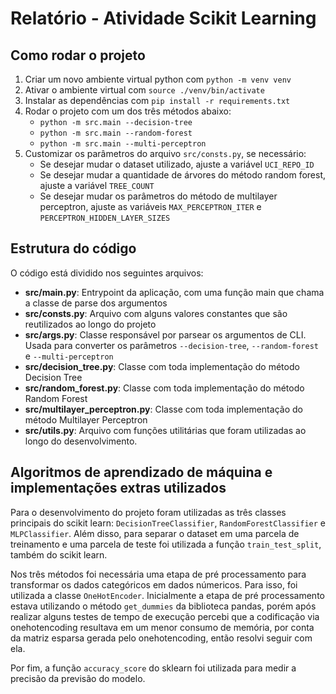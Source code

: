 # Relatório - Atividade Scikit Learning

## Como rodar o projeto

1. Criar um novo ambiente virtual python com `python -m venv venv`
2. Ativar o ambiente virtual com `source ./venv/bin/activate`
3. Instalar as dependências com `pip install -r requirements.txt`
4. Rodar o projeto com um dos três métodos abaixo:
    - `python -m src.main --decision-tree`
    - `python -m src.main --random-forest`
    - `python -m src.main --multi-perceptron`
5. Customizar os parâmetros do arquivo `src/consts.py`, se necessário:
    - Se desejar mudar o dataset utilizado, ajuste a variável `UCI_REPO_ID`
    - Se desejar mudar a quantidade de árvores do método random forest, ajuste a variável `TREE_COUNT`
    - Se desejar mudar os parâmetros do método de multilayer perceptron, ajuste as variáveis `MAX_PERCEPTRON_ITER` e `PERCEPTRON_HIDDEN_LAYER_SIZES`

## Estrutura do código

O código está dividido nos seguintes arquivos:

- **src/main.py**: Entrypoint da aplicação, com uma função main que chama a classe de parse dos argumentos 
- **src/consts.py**: Arquivo com alguns valores constantes que são reutilizados ao longo do projeto
- **src/args.py**: Classe responsável por parsear os argumentos de CLI. Usada para converter os parâmetros `--decision-tree`, `--random-forest` e `--multi-perceptron`
- **src/decision_tree.py**: Classe com toda implementação do método Decision Tree
- **src/random_forest.py**: Classe com toda implementação do método Random Forest
- **src/multilayer_perceptron.py**: Classe com toda implementação do método Multilayer Perceptron
- **src/utils.py**: Arquivo com funções utilitárias que foram utilizadas ao longo do desenvolvimento.

## Algoritmos de aprendizado de máquina e implementações extras utilizados

Para o desenvolvimento do projeto foram utilizadas as três classes principais do scikit learn: `DecisionTreeClassifier`, `RandomForestClassifier` e `MLPClassifier`. Além disso, para separar o dataset em uma parcela de treinamento e uma parcela de teste foi utilizada a função `train_test_split`, também do scikit learn.

Nos três métodos foi necessária uma etapa de pré processamento para transformar os dados categóricos em dados númericos. Para isso, foi utilizada a classe `OneHotEncoder`. Inicialmente a etapa de pré processamento estava utilizando o método `get_dummies` da biblioteca pandas, porém após realizar alguns testes de tempo de execução percebi que a codificação via onehotencoding resultava em um menor consumo de memória, por conta da matriz esparsa gerada pelo onehotencoding, então resolvi seguir com ela.

Por fim, a função `accuracy_score` do sklearn foi utilizada para medir a precisão da previsão do modelo.

